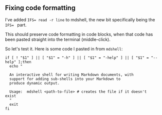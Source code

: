 ## Fixing code formatting

I've added `IFS= read -r line` to mdshell, the new bit specifically being the `IFS= ` part.

This should preserve code formatting in code blocks, when that code has been pasted straight into the terminal (middle-click).

So let's test it. Here is some code I pasted in from `mdshell`:

```
if [ ! "$1" ] || [ "$1" = "-h" ] || [ "$1" = "-help" ] || [ "$1" = "--help" ];then
  echo "

  An interactive shell for writing Markdown documents, with
  support for adding sub-shells into your Markdown to
  produce dynamic output.

  Usage:  mdshell <path-to-file> # creates the file if it doesn't exist
  "
  exit
fi
```
